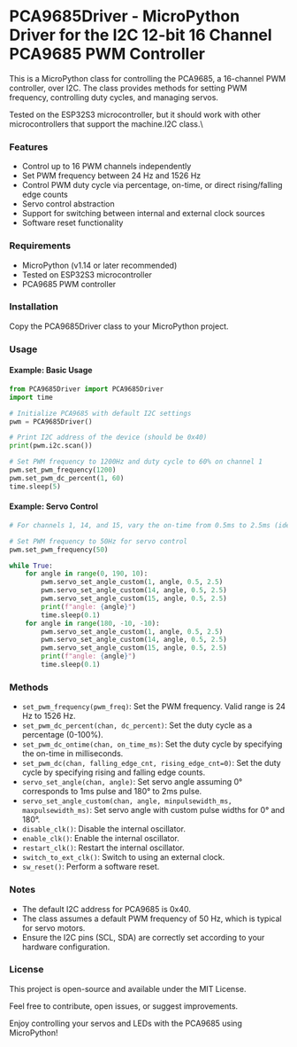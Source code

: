 # PCA9685Driver - MicroPython Driver for the I2C 12-bit 16 Channel PCA9685 PWM Controller

This is a MicroPython class for controlling the PCA9685, a 16-channel PWM controller, over I2C. The class provides methods for setting PWM frequency, controlling duty cycles, and managing servos.

Tested on the ESP32S3 microcontroller, but it should work with other microcontrollers that support the machine.I2C class.\

### Features

- Control up to 16 PWM channels independently
- Set PWM frequency between 24 Hz and 1526 Hz
- Control PWM duty cycle via percentage, on-time, or direct rising/falling edge counts
- Servo control abstraction
- Support for switching between internal and external clock sources
- Software reset functionality

### Requirements

- MicroPython (v1.14 or later recommended)
- Tested on ESP32S3 microcontroller
- PCA9685 PWM controller

### Installation

Copy the PCA9685Driver class to your MicroPython project.

### Usage

#### Example: Basic Usage

``` python
from PCA9685Driver import PCA9685Driver
import time

# Initialize PCA9685 with default I2C settings
pwm = PCA9685Driver()

# Print I2C address of the device (should be 0x40)
print(pwm.i2c.scan())

# Set PWM frequency to 1200Hz and duty cycle to 60% on channel 1
pwm.set_pwm_frequency(1200)
pwm.set_pwm_dc_percent(1, 60)
time.sleep(5)

```
#### Example: Servo Control

```python
# For channels 1, 14, and 15, vary the on-time from 0.5ms to 2.5ms (ideal for 180° rotation for MG996R servos)

# Set PWM frequency to 50Hz for servo control
pwm.set_pwm_frequency(50)

while True:
    for angle in range(0, 190, 10):
        pwm.servo_set_angle_custom(1, angle, 0.5, 2.5)
        pwm.servo_set_angle_custom(14, angle, 0.5, 2.5)
        pwm.servo_set_angle_custom(15, angle, 0.5, 2.5)
        print(f"angle: {angle}")
        time.sleep(0.1)
    for angle in range(180, -10, -10):
        pwm.servo_set_angle_custom(1, angle, 0.5, 2.5)
        pwm.servo_set_angle_custom(14, angle, 0.5, 2.5)
        pwm.servo_set_angle_custom(15, angle, 0.5, 2.5)
        print(f"angle: {angle}")
        time.sleep(0.1)
```

### Methods

- `set_pwm_frequency(pwm_freq)`: Set the PWM frequency. Valid range is 24 Hz to 1526 Hz.
- `set_pwm_dc_percent(chan, dc_percent)`: Set the duty cycle as a percentage (0-100%).
- `set_pwm_dc_ontime(chan, on_time_ms)`: Set the duty cycle by specifying the on-time in milliseconds.
- `set_pwm_dc(chan, falling_edge_cnt, rising_edge_cnt=0)`: Set the duty cycle by specifying rising and falling edge counts.
- `servo_set_angle(chan, angle)`: Set servo angle assuming 0° corresponds to 1ms pulse and 180° to 2ms pulse.
- `servo_set_angle_custom(chan, angle, minpulsewidth_ms, maxpulsewidth_ms)`: Set servo angle with custom pulse widths for 0° and 180°.
- `disable_clk()`: Disable the internal oscillator.
- `enable_clk()`: Enable the internal oscillator.
- `restart_clk()`: Restart the internal oscillator.
- `switch_to_ext_clk()`: Switch to using an external clock.
- `sw_reset()`: Perform a software reset.

### Notes

- The default I2C address for PCA9685 is 0x40.
- The class assumes a default PWM frequency of 50 Hz, which is typical for servo motors.
- Ensure the I2C pins (SCL, SDA) are correctly set according to your hardware configuration.

### License

This project is open-source and available under the MIT License.

Feel free to contribute, open issues, or suggest improvements.

Enjoy controlling your servos and LEDs with the PCA9685 using MicroPython!
